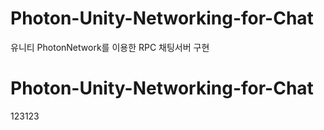 # Photon-Unity-Networking-for-Chat
유니티 PhotonNetwork를 이용한 RPC  채팅서버 구현
# Photon-Unity-Networking-for-Chat
123123
